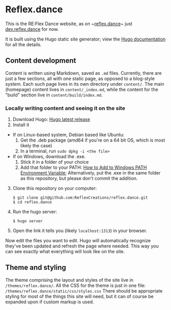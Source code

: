 # Reflex.dance
This is the RE:Flex Dance website, as on ~[reflex.dance](https://reflex.dance)~ just [dev.reflex.dance](https://dev.reflex.dance) for now.

It is built using the Hugo static site generator; view the [Hugo documentation](https://gohugo.io/documentation/) for all the details.

## Content development

Content is written using Markdown, saved as `.md` files. Currently, there are just a few sections, all with one static page, as opposed to a blog-style system.
Each such page lives in its own directory under `content/`. The main (homepage) content lives in `content/_index.md`, while the content for the "build" section
live in `content/build/index.md`.

### Locally writing content and seeing it on the site


1. Download Hugo: [Hugo latest release](https://github.com/gohugoio/hugo/releases/latest)
2. Install it
  
  - If on Linux-based system, Debian based like Ubuntu:
     1. Get the .deb package (amd64 if you're on a 64 bit OS, which is most likely the case)
     2. In a terminal, run `sudo dpkg -i <the file>`
  - If on Windows, download the .exe.
     1. Stick it in a folder of your choice
     2. Add that folder to your PATH: [How to Add to Windows PATH Environment Variable](https://helpdeskgeek.com/windows-10/add-windows-path-environment-variable/);
        Alternatively, put the .exe in the same folder as this repository, but please don't commit the addition.
3. Clone this repository on your computer:
   ```
   $ git clone git@github.com:ReflexCreations/reflex.dance.git
   $ cd reflex.dance
   ```
4. Run the hugo server:
   ```
   $ hugo server
   ```
5. Open the link it tells you (likely `localhost:1313`) in your browser.

Now edit the files you want to edit. Hugo will automatically recognize they've been updated and refresh the page where needed. This way you can see exactly what
everything will look like on the site.

## Theme and styling

The theme comprising the layout and styles of the site live in `/themes/reflex.dance/`. All the CSS for the theme is just in one file:
`/themes/reflex.dance/static/css/styles.css` There should be appropriate styling for most of the things this site will need, but it can of course be expanded
upon if custom markup is used.
